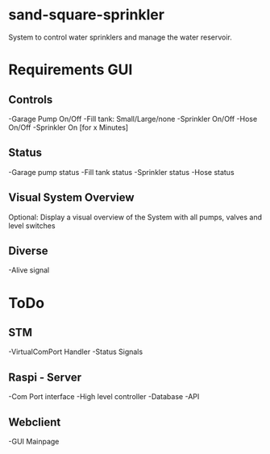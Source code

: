 # sand-square-sprinkler
System to control water sprinklers and manage the water reservoir.

# Requirements GUI 
## Controls
-Garage Pump On/Off
-Fill tank: Small/Large/none
-Sprinkler On/Off
-Hose On/Off
-Sprinkler On [for x Minutes]

## Status
-Garage pump status
-Fill tank status
-Sprinkler status
-Hose status

## Visual System Overview
Optional: Display a visual overview of the System with all pumps, valves and level switches

## Diverse
-Alive signal

# ToDo
## STM
-VirtualComPort Handler
-Status Signals

## Raspi - Server
-Com Port interface
-High level controller
-Database
-API

## Webclient
-GUI Mainpage